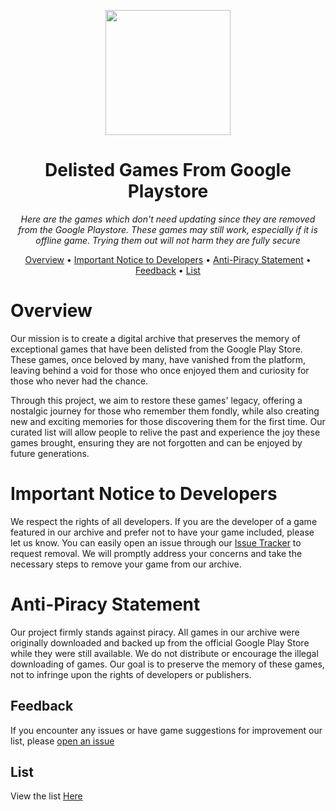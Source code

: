 <p align="center">
  <img src="#" width="200">
</p>

<h1 align="center">Delisted Games From Google Playstore</h1>

<p align="center">
  <em>Here are the games which don't need updating since they are removed from the Google Playstore. These games may still work, especially if it is offline game. Trying them out will not harm they are fully secure</em>
</p>

<p align="center">
  <a href="#overview">Overview</a> •
  <a href="#important-notice-to-developers">Important Notice to Developers</a> •
  <a href="#anti-piracy-statement">Anti-Piracy Statement</a> •
  <a href="#feedback">Feedback</a> •
  <a href="#list">List</a>
</p>

# Overview
Our mission is to create a digital archive that preserves the memory of exceptional games that have been delisted from the Google Play Store. These games, once beloved by many, have vanished from the platform, leaving behind a void for those who once enjoyed them and curiosity for those who never had the chance.

Through this project, we aim to restore these games' legacy, offering a nostalgic journey for those who remember them fondly, while also creating new and exciting memories for those discovering them for the first time. Our curated list will allow people to relive the past and experience the joy these games brought, ensuring they are not forgotten and can be enjoyed by future generations.

# Important Notice to Developers
We respect the rights of all developers. If you are the developer of a game featured in our archive and prefer not to have your game included, please let us know. You can easily open an issue through our [Issue Tracker](https://github.com/MRCYODev/Delisted-Games-from-Google-Playstore/issues) to request removal. We will promptly address your concerns and take the necessary steps to remove your game from our archive.

# Anti-Piracy Statement
Our project firmly stands against piracy. All games in our archive were originally downloaded and backed up from the official Google Play Store while they were still available. We do not distribute or encourage the illegal downloading of games. Our goal is to preserve the memory of these games, not to infringe upon the rights of developers or publishers.

## Feedback
If you encounter any issues or have game suggestions for improvement our list, please [open an issue](https://github.com/MRCYODev/Delisted-Games-from-Google-Playstore/issues)

## List
View the list [Here](https://github.com/MRCYODev/Delisted-Games-from-Google-Playstore/blob/main/list.md)




